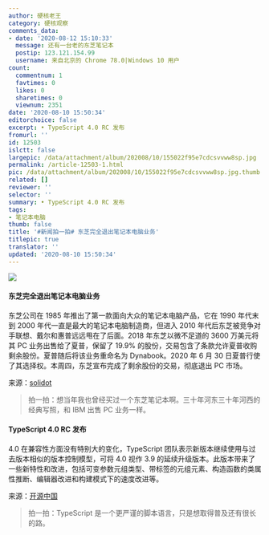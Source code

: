 ```yaml
---
author: 硬核老王
category: 硬核观察
comments_data:
- date: '2020-08-12 15:10:33'
  message: 还有一台老的东芝笔记本
  postip: 123.121.154.99
  username: 来自北京的 Chrome 78.0|Windows 10 用户
count:
  commentnum: 1
  favtimes: 0
  likes: 0
  sharetimes: 0
  viewnum: 2351
date: '2020-08-10 15:50:34'
editorchoice: false
excerpt: • TypeScript 4.0 RC 发布
fromurl: ''
id: 12503
islctt: false
largepic: /data/attachment/album/202008/10/155022f95e7cdcsvvww8sp.jpg
permalink: /article-12503-1.html
pic: /data/attachment/album/202008/10/155022f95e7cdcsvvww8sp.jpg.thumb.jpg
related: []
reviewer: ''
selector: ''
summary: • TypeScript 4.0 RC 发布
tags:
- 笔记本电脑
thumb: false
title: '#新闻拍一拍# 东芝完全退出笔记本电脑业务'
titlepic: true
translator: ''
updated: '2020-08-10 15:50:34'
---
```


![](/data/attachment/album/202008/10/155022f95e7cdcsvvww8sp.jpg)


#### 东芝完全退出笔记本电脑业务


东芝公司在 1985 年推出了第一款面向大众的笔记本电脑产品，它在 1990 年代末到 2000 年代一直是最大的笔记本电脑制造商，但进入 2010 年代后东芝被竞争对手联想、戴尔和惠普远远甩在了后面。2018 年东芝以微不足道的 3600 万美元将其 PC 业务出售给了夏普，保留了 19.9% 的股份，交易包含了条款允许夏普收购剩余股份。夏普随后将该业务重命名为 Dynabook。2020 年 6 月 30 日夏普行使了其选择权。本周四，东芝宣布完成了剩余股份的交易，彻底退出 PC 市场。


来源：[solidot](https://www.solidot.org/story?sid=65186)



> 
> 拍一拍：想当年我也曾经买过一个东芝笔记本啊。三十年河东三十年河西的经典写照，和 IBM 出售 PC 业务一样。
> 
> 
> 


#### TypeScript 4.0 RC 发布


4.0 在兼容性方面没有特别大的变化，TypeScript 团队表示新版本继续使用与过去版本相似的版本控制模型，可将 4.0 视作 3.9 的延续升级版本。此版本带来了一些新特性和改进，包括可变参数元组类型、带标签的元组元素、构造函数的类属性推断、编辑器改进和构建模式下的速度改进等。


来源：[开源中国](https://www.oschina.net/news/117806/typescript-4-0-rc-released)



> 
> 拍一拍：TypeScript 是一个更严谨的脚本语言，只是想取得普及还有很长的路。
> 
> 
>